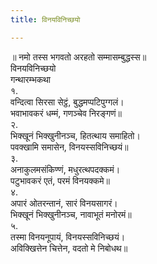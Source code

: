 ```yaml
---
title: विनयविनिच्छयो

---
```

॥ नमो तस्स भगवतो अरहतो सम्मासम्बुद्धस्स॥  
विनयविनिच्छयो  
गन्थारम्भकथा  
१.  
वन्दित्वा सिरसा सेट्ठं, बुद्धमप्पटिपुग्गलं।  
भवाभावकरं धम्मं, गणञ्चेव निरङ्गणं॥  
२.  
भिक्खूनं भिक्खुनीनञ्च, हितत्थाय समाहितो।  
पवक्खामि समासेन, विनयस्सविनिच्छयं॥  
३.  
अनाकुलमसंकिण्णं, मधुरत्थपदक्कमं।  
पटुभावकरं एतं, परमं विनयक्कमे॥  
४.  
अपारं ओतरन्तानं, सारं विनयसागरं।  
भिक्खूनं भिक्खुनीनञ्च, नावाभूतं मनोरमं॥  
५.  
तस्मा विनयनूपायं, विनयस्सविनिच्छयं।  
अविक्खित्तेन चित्तेन, वदतो मे निबोधथ॥  